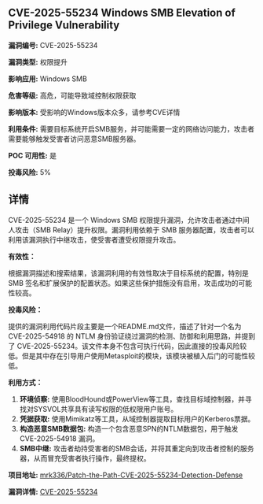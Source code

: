 ## CVE-2025-55234 Windows SMB Elevation of Privilege Vulnerability

**漏洞编号:** CVE-2025-55234

**漏洞类型:** 权限提升

**影响应用:** Windows SMB

**危害等级:** 高危，可能导致域控制权限获取

**影响版本:** 受影响的Windows版本众多，请参考CVE详情

**利用条件:** 需要目标系统开启SMB服务，并可能需要一定的网络访问能力，攻击者需要能够触发受害者访问恶意SMB服务器。

**POC 可用性:** 是

**投毒风险:** 5%

## 详情

CVE-2025-55234 是一个 Windows SMB 权限提升漏洞，允许攻击者通过中间人攻击（SMB Relay）提升权限。漏洞利用依赖于 SMB 服务器配置，攻击者可以利用该漏洞执行中继攻击，使受害者遭受权限提升攻击。

**有效性：**

根据漏洞描述和搜索结果，该漏洞利用的有效性取决于目标系统的配置，特别是 SMB 签名和扩展保护的配置状态。如果这些保护措施没有启用，攻击成功的可能性较高。

**投毒风险：**

提供的漏洞利用代码片段主要是一个README.md文件，描述了针对一个名为 CVE-2025-54918 的 NTLM 身份验证绕过漏洞的检测、防御和利用思路，并提到了 CVE-2025-55234。该文件本身不包含可执行代码，因此直接的投毒风险较低。但是其中存在引导用户使用Metasploit的模块，该模块被植入后门的可能性较低。

**利用方式：**

1.  **环境侦察:** 使用BloodHound或PowerView等工具，查找目标域控制器，并寻找对SYSVOL共享具有读写权限的低权限用户账号。
2.  **凭据获取:** 使用Mimikatz等工具，从域控制器提取目标用户的Kerberos票据。
3.  **构造恶意SMB数据包:** 构造一个包含恶意SPN的NTLM数据包，用于触发 CVE-2025-54918 漏洞。
4.  **SMB中继:**  攻击者劫持受害者的SMB会话，并将其重定向到攻击者控制的服务器，从而冒充受害者执行操作，最终提权。

**项目地址:** [mrk336/Patch-the-Path-CVE-2025-55234-Detection-Defense](https://github.com/mrk336/Patch-the-Path-CVE-2025-55234-Detection-Defense)

**漏洞详情:** [CVE-2025-55234](https://nvd.nist.gov/vuln/detail/CVE-2025-55234)
